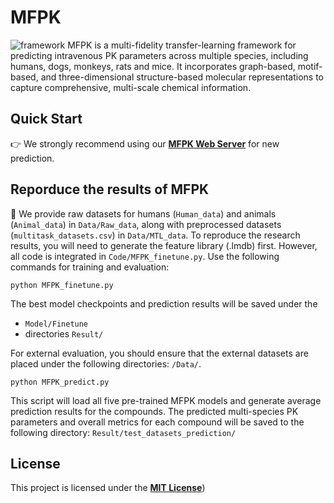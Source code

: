 # MFPK
![framework](images/workflow.png)
MFPK is a multi-fidelity transfer-learning framework for predicting intravenous PK parameters across multiple species, including humans, dogs, monkeys, rats and mice. It incorporates graph-based, motif-based, and three-dimensional structure-based molecular representations to capture comprehensive, multi-scale chemical information.

## Quick Start
👉 We strongly recommend using our [**MFPK Web Server**](https://lmmd.ecust.edu.cn/MFPK/) for new prediction.

## Reporduce the results of MFPK
📜 We provide raw datasets for humans (`Human_data`) and animals (`Animal_data`) in `Data/Raw_data`, along with preprocessed datasets (`multitask_datasets.csv`) in `Data/MTL_data`. To reproduce the research results, you will need to generate the feature library (.lmdb) first. However, all code is integrated in `Code/MFPK_finetune.py`. Use the following commands for training and evaluation:

```
python MFPK_finetune.py
```

The best model checkpoints and prediction results will be saved under the 
- `Model/Finetune`
- directories `Result/`

For external evaluation, you should ensure that the external datasets are placed under the following directories: `/Data/`.

```
python MFPK_predict.py
```
This script will load all five pre-trained MFPK models and generate average prediction results for the compounds. The predicted multi-species PK parameters and overall metrics for each compound will be saved to the following directory: `Result/test_datasets_prediction/`

## License
This project is licensed under the [**MIT License**](https://github.com/fang-jiaoj/MFPK/blob/main/LICENSE))

